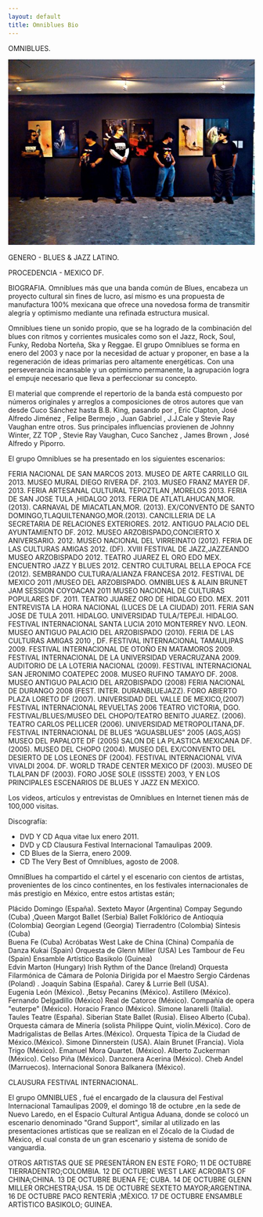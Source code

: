 ```yaml
---
layout: default
title: Omniblues Bio
---
```


OMNIBLUES.

![Omniblues](/assets/images/concierto/omniblues.jpg)
 
GENERO - BLUES & JAZZ LATINO.

PROCEDENCIA -  MEXICO DF.
 
BIOGRAFIA.
Omniblues más que una banda común de Blues, encabeza un proyecto cultural sin fines de lucro, así mismo es una propuesta de manufactura 100% mexicana que ofrece una novedosa forma de transmitir alegría y optimismo mediante una refinada estructura musical. 

Omniblues tiene un sonido propio, que se ha logrado de la combinación del blues con ritmos y corrientes musicales como son el Jazz, Rock, Soul, Funky, Redoba Norteña, Ska y Reggae. 
El grupo Omniblues se forma en enero del 2003 y nace por la necesidad de actuar y proponer, en base a la regeneración de ideas primarias pero altamente energéticas. 
Con una perseverancia incansable y un optimismo permanente, la agrupación logra el empuje necesario que lleva a perfeccionar su concepto. 

El material que comprende el repertorio de la banda está compuesto por números originales y arreglos a composiciones de otros autores que van desde Cuco Sánchez hasta B.B. King, pasando por , Eric  Clapton, José Alfredo Jiménez , Felipe Bermejo , Juan Gabriel , J.J.Cale y Stevie Ray Vaughan entre otros. 
Sus principales influencias provienen de Johnny Winter, ZZ TOP , Stevie Ray Vaughan, Cuco Sanchez , James Brown , José Alfredo y  Piporro.

El grupo Omniblues se ha presentado en los siguientes escenarios:

FERIA NACIONAL DE SAN MARCOS 2013.
MUSEO DE ARTE CARRILLO GIL 2013.
MUSEO MURAL DIEGO RIVERA DF. 2103.
MUSEO FRANZ MAYER DF. 2013.
FERIA ARTESANAL CULTURAL TEPOZTLAN ,MORELOS 2013.
FERIA DE SAN JOSE TULA ,HIDALGO 2013.
FERIA DE ATLATLAHUCAN,MOR. (2013).
CARNAVAL DE MIACATLAN,MOR. (2013).
EX/CONVENTO DE SANTO DOMINGO,TLAQUILTENANGO,MOR.(2013).
CANCILLERIA DE LA SECRETARIA DE RELACIONES EXTERIORES. 2012.
ANTIGUO PALACIO DEL AYUNTAMIENTO DF. 2012.
MUSEO ARZOBISPADO,CONCIERTO X ANIVERSARIO. 2012.
MUSEO NACIONAL DEL VIRREINATO (2012).
FERIA DE LAS CULTURAS AMIGAS 2012. (DF).
XVIII FESTIVAL DE JAZZ,JAZZEANDO MUSEO ARZOBISPADO 2012.
TEATRO JUAREZ EL ORO EDO MEX. ENCUENTRO JAZZ Y BLUES 2012.
CENTRO CULTURAL BELLA EPOCA FCE (2012).
SEMBRANDO CULTURA/ALIANZA FRANCESA 2012.
FESTIVAL DE MEXICO 2011 /MUSEO DEL ARZOBISPADO.
OMNIBLUES & ALAIN BRUNET JAM SESSION COYOACAN 2011
MUSEO NACIONAL DE CULTURAS POPULARES DF. 2011.
TEATRO JUAREZ ORO DE HIDALGO EDO. MEX. 2011
ENTREVISTA LA HORA NACIONAL (LUCES DE LA CIUDAD) 2011.
FERIA SAN JOSE DE TULA 2011. HIDALGO.
UNIVERSIDAD TULA/TEPEJI. HIDALGO.
FESTIVAL INTERNACIONAL SANTA LUCIA 2010 MONTERREY NVO. LEON.
MUSEO ANTIGUO PALACIO DEL ARZOBISPADO (2010).
FERIA DE LAS CULTURAS AMIGAS 2010 , DF.
FESTIVAL INTERNACIONAL TAMAULIPAS 2009.
FESTIVAL INTERNACIONAL DE OTOÑO EN MATAMOROS 2009.
FESTIVAL INTERNACIONAL DE LA UNIVERSIDAD VERACRUZANA 2009.
AUDITORIO DE LA LOTERIA NACIONAL (2009).
FESTIVAL INTERNACIONAL SAN JERONIMO COATEPEC 2008.
MUSEO RUFINO TAMAYO  DF. 2008.
MUSEO ANTIGUO PALACIO DEL ARZOBISPADO (2008)
FERIA NACIONAL DE DURANGO 2008 (FEST. INTER. DURANBLUEJAZZ).
FORO ABIERTO PLAZA LORETO DF (2007).
UNIVERSIDAD DEL VALLE DE MEXICO,(2007)
FESTIVAL INTERNACIONAL REVUELTAS 2006 TEATRO VICTORIA, DGO.
FESTIVAL/BLUES/MUSEO DEL CHOPO/TEATRO BENITO JUAREZ. (2006).
TEATRO CARLOS PELLICER (2006).
UNIVERSIDAD METROPOLITANA,DF.
FESTIVAL INTERNACIONAL DE BLUES “AGUASBLUES” 2005  (AGS,AGS)
MUSEO DEL PAPALOTE DF (2005)
SALON DE LA PLASTICA MEXICANA DF. (2005).
MUSEO DEL CHOPO (2004).
MUSEO DEL EX/CONVENTO DEL DESIERTO DE LOS LEONES DF (2004).
FESTIVAL INTERNACIONAL VIVA VIVALDI 2004. DF.
WORLD TRADE CENTER MEXICO DF (2003).
MUSEO DE TLALPAN DF (2003).
FORO JOSE SOLE (ISSSTE) 2003,
Y EN LOS PRINCIPALES ESCENARIOS DE BLUES Y JAZZ EN MEXICO.
 
Los videos, artículos y entrevistas  de Omniblues en Internet  tienen más de 100,000 visitas.  

Discografía:

* DVD Y CD Aqua vitae lux enero 2011.
* DVD y CD  Clausura Festival Internacional Tamaulipas 2009.
* CD Blues de la Sierra, enero 2009.
* CD The Very Best of Omniblues, agosto de 2008.

OmniBlues ha compartido el cártel y el escenario con cientos de artistas, provenientes de los cinco continentes, en los festivales internacionales de más prestigio en México, entre estos artistas están; 

Plácido Domingo (España). Sexteto Mayor (Argentina) Compay Segundo (Cuba) ,Queen Margot Ballet (Serbia) Ballet Folklórico de Antioquia (Colombia) Georgian Legend (Georgia) Tierradentro (Colombia) Síntesis (Cuba)  
Buena Fe (Cuba) Acróbatas West Lake de China (China) Compañía de Danza Kukai (Spain) Orquesta de Glenn Miller (USA) Les Tambour de Feu (Spain) Ensamble Artístico Basikolo (Guinea)  
Edvin Marton (Hungary) Irish Rythm of the Dance (Ireland) Orquesta Filarmónica de Cámara de Polonia Dirigida por el Maestro Sergio Cárdenas (Poland) . Joaquín Sabina (España). Carey & Lurrie Bell (USA).  
Eugenia León (México). ,Betsy Pecanins (México). Astillero (México). Fernando Delgadillo (México) Real de Catorce (México). Compañía de opera "euterpe" (México). Horacio Franco (México). Simone Ianarelli (Italia).  
Taules Teatre (España). Siberian State Ballet (Rusia). 
Eliseo Alberto (Cuba). 
Orquesta cámara de Minería (solista Philippe Quint, violín.México). 
Coro de Madrigalistas de Bellas Artes.(México).
Orquesta Típica de la Ciudad de México.(México).
Simone Dinnerstein (USA).
Alain Brunet (Francia). Viola Trigo (México).
Emanuel Mora Quartet. (México). 
Alberto Zuckerman (México). Celso Piña (México).
Danzonera Acerina (México). Cheb Andel (Marruecos).
Internacional Sonora Balkanera (México).


CLAUSURA FESTIVAL INTERNACIONAL.

El grupo OMNIBLUES , fué el encargado de la clausura del Festival Internacional Tamaulipas 2009, el domingo 18 de octubre ,en la sede de Nuevo Laredo, en el Espacio Cultural Antigua Aduana, donde se colocó un escenario denominado "Grand Support", similar al utilizado en las presentaciones artísticas que se realizan en el Zócalo de la Ciudad de México, el cual consta de un gran escenario y sistema de sonido de vanguardia. 

OTROS ARTISTAS QUE SE PRESENTÁRON EN ESTE FORO; 
11 DE OCTUBRE TIERRADENTRO;COLOMBIA. 
12 DE OCTUBRE WEST LAKE ACROBATS OF CHINA;CHINA. 
13 DE OCTUBRE BUENA FE; CUBA. 
14 DE OCTUBRE GLENN MILLER ORCHESTRA;USA. 
15 DE OCTUBRE SEXTETO MAYOR;ARGENTINA. 
16 DE OCTUBRE PACO RENTERÌA ;MÈXICO. 
17 DE OCTUBRE ENSAMBLE ARTÌSTICO BASIKOLO; GUINEA.
